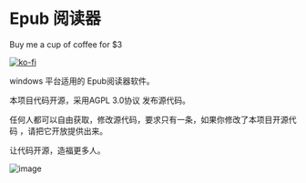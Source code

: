 # Epub 阅读器


Buy me a cup of coffee for $3

[![ko-fi](https://ko-fi.com/img/githubbutton_sm.svg)](https://ko-fi.com/M4M54KKIF)


windows 平台适用的 Epub阅读器软件。 

本项目代码开源，采用AGPL 3.0协议 发布源代码。

任何人都可以自由获取，修改源代码，要求只有一条，如果你修改了本项目开源代码 ，请把它开放提供出来。

让代码开源，造福更多人。

![image](https://user-images.githubusercontent.com/278153/117530254-aa697200-b00e-11eb-8994-4c9075917fda.png)
